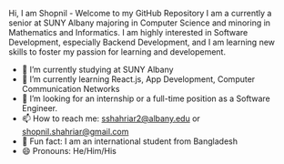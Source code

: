 Hi, I am Shopnil - Welcome to my GitHub Repository
I am a currently a senior at SUNY Albany majoring in Computer Science and minoring in Mathematics and Informatics. I am highly interested in Software Development, especially Backend Development, and I am learning new skills to foster my passion for learning and developement. 

- 🔭 I’m currently studying at SUNY Albany 
- 🌱 I’m currently learning React.js, App Development, Computer Communication Networks
- 🤔 I’m looking for an internship or a full-time position as a Software Engineer.
- 📫 How to reach me: sshahriar2@albany.edu or shopnil.shahriar@gmail.com
- 🥴 Fun fact: I am an international student from Bangladesh 
- 😄 Pronouns: He/Him/His




